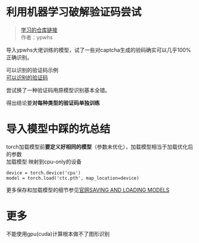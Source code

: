 # 利用机器学习破解验证码尝试

> [学习的仓库链接](https://github.com/ypwhs/captcha_break)  
> 作者：ypwhs

导入ypwhs大佬训练的模型，试了一些对captcha生成的验码确实可以几乎100%正确识别。  

可以识别的验证码示例  
[可以识别的验证码](https://github.com/skygongque/captcha_crack_demo/blob/master/captcha_break/MBLG.jpg)

尝试换了一种验证码用原模型识别基本全错。

得出结论要**对每种类型的验证码单独训练**  


# 导入模型中踩的坑总结  
torch加载模型前**要定义好相同的模型**（参数未优化），加载模型相当于加载优化后的参数  
加载模型 映射到cpu-only的设备  
```
device = torch.device('cpu')
model = torch.load('ctc.pth', map_location=device)
```

更多保存和加载模型的细节参见[官网SAVING AND LOADING MODELS](https://pytorch.org/tutorials/beginner/saving_loading_models.html#saving-multiple-models-in-one-file)

# 更多

不能使用gpu(cuda)计算根本做不了图形识别  




